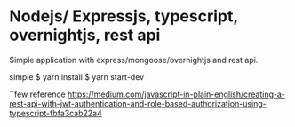 # Nodejs/ Expressjs, typescript, overnightjs, rest api

Simple application with express/mongoose/overnightjs and rest api.

simple
$ yarn install
$ yarn start-dev

``few reference
https://medium.com/javascript-in-plain-english/creating-a-rest-api-with-jwt-authentication-and-role-based-authorization-using-typescript-fbfa3cab22a4
